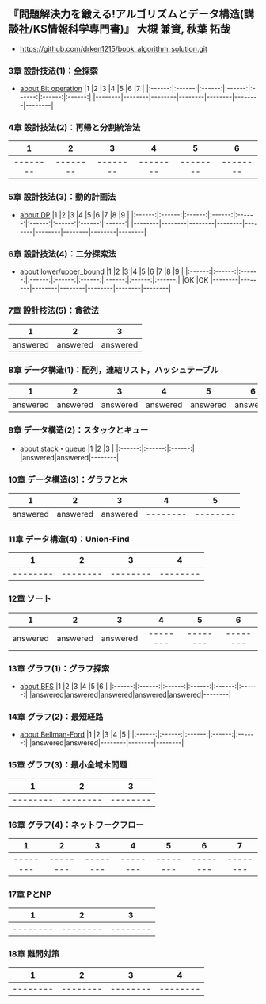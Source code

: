 ## 『問題解決力を鍛える!アルゴリズムとデータ構造(講談社/KS情報科学専門書)』 大槻 兼資, 秋葉 拓哉
 - https://github.com/drken1215/book_algorithm_solution.git

### 3章 設計技法(1)：全探索
  - [about Bit operation](https://qiita.com/drken/items/7c6ff2aa4d8fce1c9361)
|1       |2       |3       |4       |5       |6       |7       |
|:------:|:------:|:------:|:------:|:------:|:------:|:------:|
|--------|--------|--------|--------|--------|--------|--------|

### 4章 設計技法(2)：再帰と分割統治法
|1       |2       |3       |4       |5       |6       |
|:------:|:------:|:------:|:------:|:------:|:------:|
|--------|--------|--------|--------|--------|--------|

### 5章 設計技法(3)：動的計画法
  - [about DP](https://qiita.com/drken/items/dc53c683d6de8aeacf5a)
|1       |2       |3       |4       |5       |6       |7       |8       |9       |
|:------:|:------:|:------:|:------:|:------:|:------:|:------:|:------:|:------:|
|--------|--------|--------|--------|--------|--------|--------|--------|--------|

### 6章 設計技法(4)：二分探索法
  - [about lower/upper_bound](https://qiita.com/ganariya/items/33f1326154b85db465c3)
|1       |2       |3       |4       |5       |6       |7       |8       |9       |
|:------:|:------:|:------:|:------:|:------:|:------:|:------:|:------:|:------:|
|OK      |OK      |--------|--------|--------|--------|--------|--------|--------|

### 7章 設計技法(5)：貪欲法
|1       |2       |3       |
|:------:|:------:|:------:|
|answered|answered|answered|

### 8章 データ構造(1)：配列，連結リスト，ハッシュテーブル
|1       |2       |3       |4       |5       |6       |7       |
|:------:|:------:|:------:|:------:|:------:|:------:|:------:|
|answered|answered|answered|answered|answered|answered|answered|

### 9章 データ構造(2)：スタックとキュー
  - [about stack・queue](https://qiita.com/drken/items/6a95b57d2e374a3d3292)
|1       |2       |3       |
|:------:|:------:|:------:|
|answered|answered|--------|

### 10章 データ構造(3)：グラフと木
|1       |2       |3       |4       |5       |
|:------:|:------:|:------:|:------:|:------:|
|answered|answered|answered|--------|--------|

### 11章 データ構造(4)：Union-Find
|1       |2       |3       |4       |
|:------:|:------:|:------:|:------:|
|--------|--------|--------|--------|

### 12章 ソート
|1       |2       |3       |4       |5       |6       |
|:------:|:------:|:------:|:------:|:------:|:------:|
|answered|answered|answered|--------|--------|--------|

### 13章 グラフ(1)：グラフ探索
  - [about BFS](https://qiita.com/drken/items/996d80bcae64649a6580)
|1       |2       |3       |4       |5       |6       |
|:------:|:------:|:------:|:------:|:------:|:------:|
|answered|answered|answered|answered|answered|--------|


### 14章 グラフ(2)：最短経路
  - [about Bellman-Ford](https://dai1741.github.io/maximum-algo-2012/docs/shortest-path/)
|1       |2       |3       |4       |5       |
|:------:|:------:|:------:|:------:|:------:|
|answered|answered|--------|--------|--------|

### 15章 グラフ(3)：最小全域木問題
|1       |2       |3       |
|:------:|:------:|:------:|
|--------|--------|--------|

### 16章 グラフ(4)：ネットワークフロー
|1       |2       |3       |4       |5       |6       |7       |
|:------:|:------:|:------:|:------:|:------:|:------:|:------:|
|--------|--------|--------|--------|--------|--------|--------|

### 17章 PとNP
|1       |2       |3       |
|:------:|:------:|:------:|
|--------|--------|--------|

### 18章 難問対策
|1       |2       |3       |4       |
|:------:|:------:|:------:|:------:|
|--------|--------|--------|--------|
